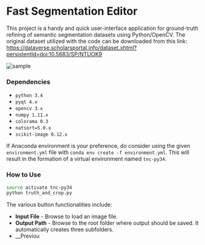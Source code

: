 # Fast Segmentation Editor

This project is a handy and quick user-interface application for ground-truth refining of semantic segmentation datasets using Python/OpenCV. The original dataset utilized with the code can be downloaded from this link: https://dataverse.scholarsportal.info/dataset.xhtml?persistentId=doi:10.5683/SP/NTUOK9

![sample](images/sample.png)

### Dependencies

+ `python 3.4`
+ `pyqt 4.x`
+ `opencv 3.x`
+ `numpy 1.11.x`
+ `colorama 0.3`
+ `natsort=5.0.x`
+ `scikit-image 0.12.x`

If Anaconda environment is your preference, do consider using the given `environment.yml` file with `conda env create -f environment.yml`. This will result in the formation of a virtual environment named `tnc-py34`.

### How to Use

```bash
source activate tnc-py34
python truth_and_crop.py
```

The various button functionalities include:
+ __Input File__ - Browse to load an image file.
+ __Output Path__ - Browse to the root folder where output should be saved. It automatically creates three subfolders.
+ __Previou